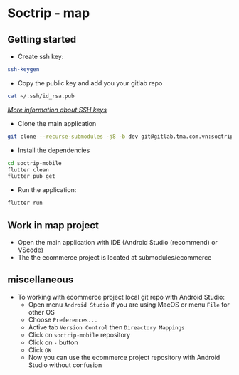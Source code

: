 # Soctrip - map

## Getting started

- Create ssh key:
```bash
ssh-keygen
```
- Copy the public key and add you your gitlab repo
```bash
cat ~/.ssh/id_rsa.pub
```
_[More information about SSH keys](https://gitlab.tma.com.vn/help/user/ssh.md)_
- Clone the main application
```bash
git clone --recurse-submodules -j8 -b dev git@gitlab.tma.com.vn:soctrip-development/common/mobile/soctrip-master-app.git soctrip-mobile
```
- Install the dependencies
```bash
cd soctrip-mobile
flutter clean
flutter pub get
```
- Run the application:
```bash
flutter run
```

## Work in map project
- Open the main application with IDE (Android Studio (recommend) or VScode)
- The the ecommerce project is located at submodules/ecommerce

## miscellaneous
- To working with ecommerce project local git repo with Android Studio:
  - Open menu `Android Studio` if you are using MacOS or menu `File` for other OS
  - Choose `Preferences...`
  - Active tab `Version Control` then `Direactory Mappings`
  - Click on `soctrip-mobile` repository
  - Click on `-` button
  - Click `OK`
  - Now you can use the ecommerce project repository with Android Studio without confusion 